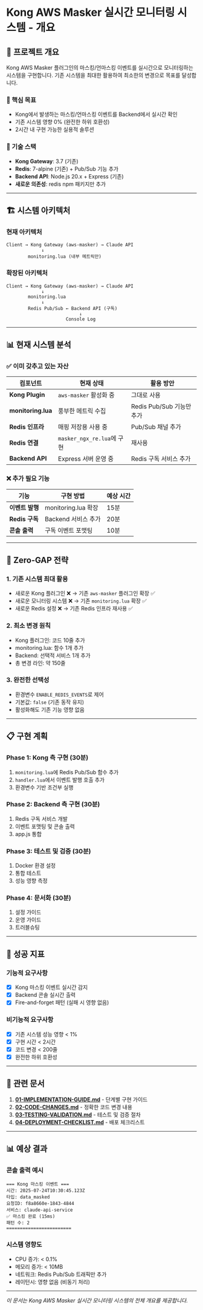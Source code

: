 # Kong AWS Masker 실시간 모니터링 시스템 - 개요

## 📌 프로젝트 개요

Kong AWS Masker 플러그인의 마스킹/언마스킹 이벤트를 실시간으로 모니터링하는 시스템을 구현합니다.
기존 시스템을 최대한 활용하여 최소한의 변경으로 목표를 달성합니다.

### 🎯 핵심 목표
- Kong에서 발생하는 마스킹/언마스킹 이벤트를 Backend에서 실시간 확인
- 기존 시스템 영향 0% (완전한 하위 호환성)
- 2시간 내 구현 가능한 실용적 솔루션

### 🔧 기술 스택
- **Kong Gateway**: 3.7 (기존)
- **Redis**: 7-alpine (기존) + Pub/Sub 기능 추가
- **Backend API**: Node.js 20.x + Express (기존)
- **새로운 의존성**: redis npm 패키지만 추가

---

## 🏗️ 시스템 아키텍처

### 현재 아키텍처
```
Client → Kong Gateway (aws-masker) → Claude API
             ↓
        monitoring.lua (내부 메트릭만)
```

### 확장된 아키텍처
```
Client → Kong Gateway (aws-masker) → Claude API
             ↓
        monitoring.lua
             ↓
        Redis Pub/Sub ← Backend API (구독)
                           ↓
                      Console Log
```

---

## 📊 현재 시스템 분석

### ✅ 이미 갖추고 있는 자산

| 컴포넌트 | 현재 상태 | 활용 방안 |
|----------|-----------|-----------|
| **Kong Plugin** | `aws-masker` 활성화 중 | 그대로 사용 |
| **monitoring.lua** | 풍부한 메트릭 수집 | Redis Pub/Sub 기능만 추가 |
| **Redis 인프라** | 매핑 저장용 사용 중 | Pub/Sub 채널 추가 |
| **Redis 연결** | `masker_ngx_re.lua`에 구현 | 재사용 |
| **Backend API** | Express 서버 운영 중 | Redis 구독 서비스 추가 |

### ❌ 추가 필요 기능

| 기능 | 구현 방법 | 예상 시간 |
|------|-----------|-----------|
| **이벤트 발행** | monitoring.lua 확장 | 15분 |
| **Redis 구독** | Backend 서비스 추가 | 20분 |
| **콘솔 출력** | 구독 이벤트 포맷팅 | 10분 |

---

## 🚀 Zero-GAP 전략

### 1. 기존 시스템 최대 활용
- 새로운 Kong 플러그인 ❌ → 기존 `aws-masker` 플러그인 확장 ✅
- 새로운 모니터링 시스템 ❌ → 기존 `monitoring.lua` 확장 ✅
- 새로운 Redis 설정 ❌ → 기존 Redis 인프라 재사용 ✅

### 2. 최소 변경 원칙
- Kong 플러그인: 코드 10줄 추가
- monitoring.lua: 함수 1개 추가
- Backend: 선택적 서비스 1개 추가
- 총 변경 라인: 약 150줄

### 3. 완전한 선택성
- 환경변수 `ENABLE_REDIS_EVENTS`로 제어
- 기본값: `false` (기존 동작 유지)
- 활성화해도 기존 기능 영향 없음

---

## 📋 구현 계획

### Phase 1: Kong 측 구현 (30분)
1. `monitoring.lua`에 Redis Pub/Sub 함수 추가
2. `handler.lua`에서 이벤트 발행 호출 추가
3. 환경변수 기반 조건부 실행

### Phase 2: Backend 측 구현 (30분)
1. Redis 구독 서비스 개발
2. 이벤트 포맷팅 및 콘솔 출력
3. app.js 통합

### Phase 3: 테스트 및 검증 (30분)
1. Docker 환경 설정
2. 통합 테스트
3. 성능 영향 측정

### Phase 4: 문서화 (30분)
1. 설정 가이드
2. 운영 가이드
3. 트러블슈팅

---

## 🎯 성공 지표

### 기능적 요구사항
- [x] Kong 마스킹 이벤트 실시간 감지
- [x] Backend 콘솔 실시간 출력
- [x] Fire-and-forget 패턴 (실패 시 영향 없음)

### 비기능적 요구사항
- [x] 기존 시스템 성능 영향 < 1%
- [x] 구현 시간 < 2시간
- [x] 코드 변경 < 200줄
- [x] 완전한 하위 호환성

---

## 🔗 관련 문서

1. **[01-IMPLEMENTATION-GUIDE.md](./01-IMPLEMENTATION-GUIDE.md)** - 단계별 구현 가이드
2. **[02-CODE-CHANGES.md](./02-CODE-CHANGES.md)** - 정확한 코드 변경 내용
3. **[03-TESTING-VALIDATION.md](./03-TESTING-VALIDATION.md)** - 테스트 및 검증 절차
4. **[04-DEPLOYMENT-CHECKLIST.md](./04-DEPLOYMENT-CHECKLIST.md)** - 배포 체크리스트

---

## 📊 예상 결과

### 콘솔 출력 예시
```
=== Kong 마스킹 이벤트 ===
시간: 2025-07-24T10:30:45.123Z
타입: data_masked
요청ID: f8a8660e-1843-4844
서비스: claude-api-service
✅ 마스킹 완료 (15ms)
패턴 수: 2
========================
```

### 시스템 영향도
- CPU 증가: < 0.1%
- 메모리 증가: < 10MB
- 네트워크: Redis Pub/Sub 트래픽만 추가
- 레이턴시: 영향 없음 (비동기 처리)

---

*이 문서는 Kong AWS Masker 실시간 모니터링 시스템의 전체 개요를 제공합니다.*